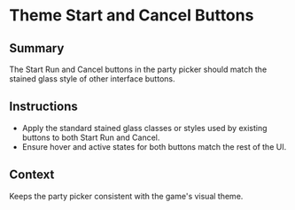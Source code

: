 # Theme Start and Cancel Buttons

## Summary
The Start Run and Cancel buttons in the party picker should match the stained glass style of other interface buttons.

## Instructions
- Apply the standard stained glass classes or styles used by existing buttons to both Start Run and Cancel.
- Ensure hover and active states for both buttons match the rest of the UI.

## Context
Keeps the party picker consistent with the game's visual theme.
